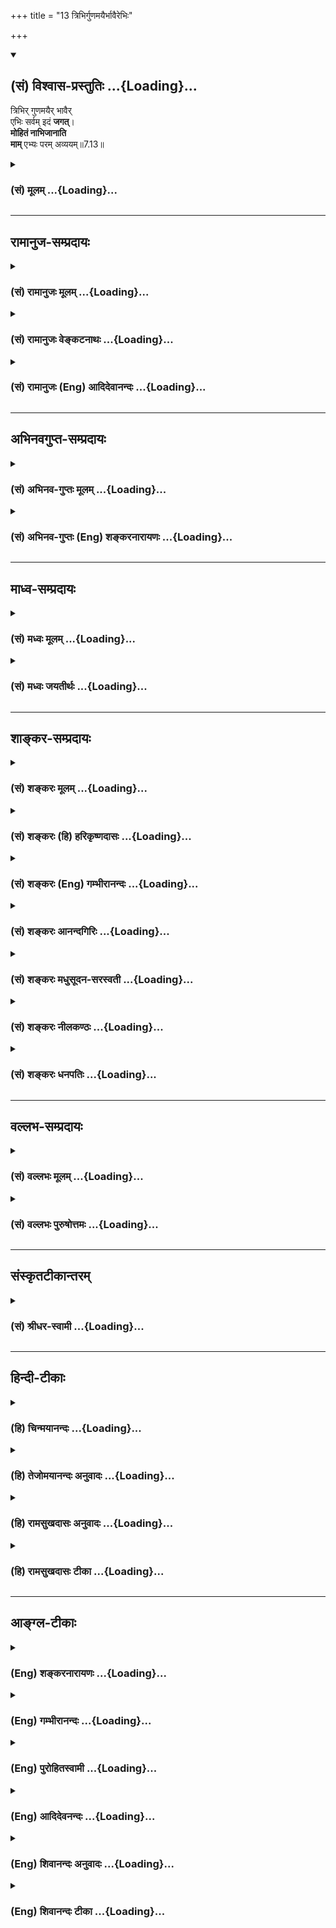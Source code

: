 +++
title = "13 त्रिभिर्गुणमयैर्भावैरेभिः"

+++
<div class="js_include" newlevelforh1="2" title="(सं) विश्वास-प्रस्तुतिः" unfilled url="/mahAbhAratam/shlokashaH/06-bhIShma-parva/03-bhagavad-gItA-parva/saMskRtam/vishvAsa-prastutiH/07_jnAna-vijnAna-yogaH/13_tribhirguNamayair.md">
<details open><summary><h2>(सं) विश्वास-प्रस्तुतिः ...{Loading}...</h2></summary>

त्रिभिर् गुणमयैर् भावैर्  
एभिः सर्वम् इदं **जगत्**।  
**मोहितं नाभिजानाति**  
**माम्** एभ्यः परम् अव्ययम्॥7.13॥
</details>
</div>
<div class="js_include collapsed" newlevelforh1="3" title="(सं) मूलम्" unfilled url="/mahAbhAratam/shlokashaH/06-bhIShma-parva/03-bhagavad-gItA-parva/saMskRtam/mUlam/07_jnAna-vijnAna-yogaH/13_tribhirguNamayair.md">
<details><summary><h3>(सं) मूलम् ...{Loading}...</h3></summary>

त्रिभिर्गुणमयैर्भावैरेभिः सर्वमिदं जगत्।  
मोहितं नाभिजानाति मामेभ्यः परमव्ययम्।।7.13।।
</details>
</div>


_________________
## रामानुज-सम्प्रदायः
<div class="js_include collapsed" newlevelforh1="3" title="(सं) रामानुजः मूलम्" unfilled url="/mahAbhAratam/shlokashaH/06-bhIShma-parva/03-bhagavad-gItA-parva/saMskRtam/rAmAnujaH/mUlam/07_jnAna-vijnAna-yogaH/13_tribhirguNamayair.md">
<details><summary><h3>(सं) रामानुजः मूलम् ...{Loading}...</h3></summary>

।।7.13।। तदेवं चेतनाचेतनात्मकं कृत्स्नं जगत् मदीयं  
काले काले मत्त एव उत्पद्यते,  
मयि च प्रलीयते  
मयि एव अवस्थितं  
मच्-छरीरभूतं, मदात्मकं च इति  
+अहम् एव कार्यावस्थायां कारणावस्थायां च  
सर्वशरीरतया सर्वप्रकारः अवस्थितः। 

अतः कारणत्वेन शेषित्वेन च  
ज्ञानाद्य्-असंख्येय-कल्याण-गुणगणैः च  
अहम् एव सर्वैः प्रकारैः परतरः। 

मत्तः अन्यत् केन +अपि कल्याणगुणगणेन परतरं न विद्यते।  
एवंभूतं मां  
**त्रिभ्यः** सात्त्विक-राजस-तामस-गुणमयेभ्यः भावेभ्यः परं  
मद्-असाधारणैः कल्याण-गुण-गणैः  
तत्-तद्-भोग्यता-प्रकारैः च **परम्** उत्कृष्टतमम्  
**अव्ययं** सदा एकरूपम् अपि  
तैः एव **त्रिभिः गुणमयैः** निहीनतरैः क्षण-विध्वंसिभिः  
पूर्व-कर्मानुगुण-देहेन्द्रिय-भोग्यत्वेन अवस्थितैः पदार्थैः  
**मोहितं** देव-तिर्यङ्-मनुष्य-स्थावरात्मना अवस्थितम्  
**इदं जगत् न अभिजानाति।** 


</details>
</div>
<div class="js_include collapsed" newlevelforh1="3" title="(सं) रामानुजः वेङ्कटनाथः" unfilled url="/mahAbhAratam/shlokashaH/06-bhIShma-parva/03-bhagavad-gItA-parva/saMskRtam/rAmAnujaH/venkaTanAthaH/07_jnAna-vijnAna-yogaH/13_tribhirguNamayair.md">
<details><summary><h3>(सं) रामानुजः वेङ्कटनाथः ...{Loading}...</h3></summary>

  
  
।।7.13।। एवं स्वयाथात्म्यमुपदिष्टम् अथत्रिभिः इत्यादिना प्रकृत्यास्य
तिरोधिमुपदिशतिअत्र माम् इत्यनेन। भूमिरापोऽनलः 7।4 इत्यारभ्योक्तं
यथावस्थितस्वरूपं गुणमयभावेभ्यः परत्वप्रदर्शनायानूदितमिति
दर्शयितुमाहतदेवमिति। उत्पत्तिप्रलययोरविरोधं सर्वेषु कल्पेषु तस्यैव
कारणत्वं चाभिप्रेत्योक्तंकाले काल इति। त्रिभिर्गुणमयैरेभिः इति पदत्रयेण
दुःखमिश्रत्वनश्वरत्वसातिशयत्वादीनि विवक्षितानि।
रजस्तमोमिश्रत्वाद्दुःखमिश्रत्वम्। सुखदुःखमोहात्मका हि त्रयो गुणाः।
कार्यत्वादनित्यत्वमिन्द्रियपरिच्छिन्नत्वात्क्षुद्रत्वमिति भावः। मामेभ्यः
परमव्ययम् इति तु
त्रिभिर्निखिलदुःखप्रत्यनीकस्वरूपत्वनिरतिशयानन्दत्वनित्यत्वान्यभिप्रेतानीति
दर्शयतिएवम्भूतमिति। कारणत्वेन पितृत्वाद्धितैषिणं शेषित्वेन
शेषभूतानामुज्जीवनमप्यात्मलाभं मन्वानं
सर्वज्ञत्वसर्वशक्तित्वादिभिरनिष्टनिवर्तनेष्टप्रापणयोरन्यनिरपेक्षं
चेतिएवम्भूतशब्दाभिप्रायः। दुःखमिश्रत्वादिविशिष्टतया प्रस्तुता एव
भावाःएभ्यः इत्यवधित्वेन परामृश्यन्त इति प्रदर्शनायत्रिभ्य
इत्यादिकमुक्तम्। एभ्यः परम् इत्यत्र तमसः परस्तात् य.सं.31।18 इत्यादिष्विव
देशादिविवक्षाव्युदासायोत्कृष्टत्वोक्तिः। तत्तद्भोग्यताप्रकारैश्चेति
समुद्रे गोष्पदमस्तीतिवत्। श्रूयते हि यच्चास्येहास्ति यच्च नास्ति सर्वं
तदस्मिन्समाहितम् छां.उ.8।1।3 इति। शब्दस्पर्शादिरूपेण प्राकृता भावा
भोग्याः। परमात्मा तु ज्ञानशक्त्यादिगुणगणैः स्वरूपसमवेतैः
शब्दादिविसजातीयानुकूल्यप्रकारैरप्राकृतैश्च शब्दादिभिः प्राकृतैश्च तैरेव
स्वपर्यन्तताबोधादप्राकृतकल्पैः प्रत्येकं
भोग्यतायामनवधिकातिशयपरत्वविशिष्ट इति भावः। एवं
निर्दिष्टभोग्यतमस्वरूपस्याविकारित्वेन कालावच्छेदव्युदासपरोऽव्ययशब्द
इत्यभिप्रायेणाहसदैकरूपमिति। तैरेवेति
उक्तदोषत्रययुक्तैरेवेत्यर्थः। त्रिभिरिति गुणाः परस्परन्यूनाधिकाभावेन
अवस्थिता अप्यविनाभूताः। ततश्च गुणत्रयमयानां भावानां
दुःखमिश्रत्वमवर्जनीयमिति भावः। निहीनतरैरिति
कर्मानुरूपगुणत्रयमयभोगास्तत्कर्मानुरूप्येण क्षुद्रा इति
भावः। क्षणध्वंसिभिरिति कर्मावसाने क्षणान्तरं स्थातुं न प्रभवन्तीति भावः।
ननु सत्त्वेन कथं मोहः इत्थं यथा विषसम्पृक्तेऽप्यन्ने मधुनिषेको मन्दस्य
भोजनाभिलाषमुत्पादयति तथा तत्तत्कर्मानुरूपानर्थपर्यवसितसुखलवहेतुत्वेन
युक्तं सत्त्वस्यैव मोहहेतुत्वमिति। सर्वशब्दोऽत्र
देवजात्यनुप्रविष्टब्रह्मरुद्रादेः सङ्ग्रहपरः।
इदंशब्दोऽनुभूयमानभोक्तृवर्गवैचित्र्याभिप्रायः।
जगच्छब्दश्चाचिद्विशिष्टचेतनवाचीत्यभिप्रायेणदेवेत्यादिकमुक्तम्। ब्रह्माद्याः
सकला देवा मनुष्याः पशवस्तथा। विष्णुमायामहावर्तमोहान्धतमसावृताः
वि.पु.5।30।17 इत्यादिकमत्रानुन्धेयम्।  
  

</details>
</div>
<div class="js_include collapsed" newlevelforh1="3" title="(सं) रामानुजः (Eng) आदिदेवानन्दः" unfilled url="/mahAbhAratam/shlokashaH/06-bhIShma-parva/03-bhagavad-gItA-parva/saMskRtam/rAmAnujaH/english/AdidevAnandaH/07_jnAna-vijnAna-yogaH/13_tribhirguNamayair.md">
<details><summary><h3>(सं) रामानुजः (Eng) आदिदेवानन्दः ...{Loading}...</h3></summary>

7.13 Now, in this way, the whole universe, consisting of animate and inanimate entities belonging to Me, evolves from time to time from Me only, is absorbed in Me, and abides in Me alone. It constitutes My body and has Me for its self. Whether in the causal state or in the state of effect, it is I who have all these entities as My modes, because all entities form My body. Thus, in regard to all these modes, I am superior to them, as I am their cause, principal, and as I possess a complex of countless auspicious attributes like knowledge, strength etc. In every way I remain as the highest being. There exists none higher than Myself.
Such being the case, I am superior to these entities composed of the alities of Sattva, Rajas and Tamas - superior to them by My extraordinary attributes and by having these various modes for My enjoyment. I am the highest and immutable, i.e., I form a unity in Myself. This world constituted of gods, men, animals and immovables, and deluded by the three Gunas of Prakrti and its evolutes are inferior and transient. The forms of bodies, senses and objects of enjoyment comprising the world are there in accordance with their past Karmas. No one in the world knows Me. How is it possible that all experiencing beings think as enjoyable objects which are inferior, constituted of the Gunas and are transient, while You exist - You who are of the nature of unbounded and abundant bliss, who has an eternal unchanging form and who is the source of the enjoyableness of even the objects of the world; Sri Krsna replies:

</details>
</div>


_________________
## अभिनवगुप्त-सम्प्रदायः
<div class="js_include collapsed" newlevelforh1="3" title="(सं) अभिनव-गुप्तः मूलम्" unfilled url="/mahAbhAratam/shlokashaH/06-bhIShma-parva/03-bhagavad-gItA-parva/saMskRtam/abhinava-guptaH/mUlam/07_jnAna-vijnAna-yogaH/13_tribhirguNamayair.md">
<details><summary><h3>(सं) अभिनव-गुप्तः मूलम् ...{Loading}...</h3></summary>

।।7.12 7.13।। ये चेति। त्रिभिरिति। सत्त्वादीनि मन्मयानि न त्वहं तन्मयः।
अत एव च भगवन्मयः सर्वं भगवद्भावेन संवेदयते न तु
नानाविधपदार्थविज्ञाननिष्ठो भगवत्तत्त्वं प्रतिपद्यते इति सकलमानसावर्जक एष
क्रमः। अनेनैव चाशयेन वक्ष्यते वासुदेवः सर्वम् इति +++(K adds another इति)+++
ज्ञानेन यो
बहुजन्मोपभोगजनितकर्मसमतासमनन्तरसमुत्पन्नपरशक्तिपातानुगृहीतान्तःकरण असौ
प्रतिपद्यते भगवत्तत्त्वं+++(S omits भगवत्तत्त्वम्)+++ ननु +++(K omits ननु)+++ सर्वं
वासुदेवः इति बुद्ध्या स महात्मा स च दुर्लभ इति। एवं ह्यबुद्ध्यमानं +++(N
हि बुद्ध्यमानम्)+++ प्रत्युत सत्त्वादिभिर्गुणैः मोहितमिदं जगत् गुणातीतं
वासुदेवतत्त्वंनैवोपलभते।

</details>
</div>
<div class="js_include collapsed" newlevelforh1="3" title="(सं) अभिनव-गुप्तः (Eng) शङ्करनारायणः" unfilled url="/mahAbhAratam/shlokashaH/06-bhIShma-parva/03-bhagavad-gItA-parva/saMskRtam/abhinava-guptaH/english/shankaranArAyaNaH/07_jnAna-vijnAna-yogaH/13_tribhirguNamayair.md">
<details><summary><h3>(सं) अभिनव-गुप्तः (Eng) शङ्करनारायणः ...{Loading}...</h3></summary>

7.12-13 Ye ca etc. Tribhih etc. The \[Strands\] Sattva etc., are derived
from Me, and not I from them. That is why he who has achieved his
identity with the Bhagavat (the Absolute), properly realises all
\[objects\] as being the Bhagavat \[Himself\]. On the other hand, the
person who is established in the knowledge of objects of umpteen
varieties does not understand the reality of the Bhagavat. This krama
(traditional order) pleases the mind of all. With this idea only the
Lord is going to declare presently 'Vasudeva is all'. There the meaning
is this : He, whose internal organ is favoured by the descent of the
Supreme Energy or grace (Sakti-pata) that arises after \[teaching the
stage of\] eableness of effects of actions (karma-samata) that is
brought about by the enjoyment \[of effects\] through many births; and
who realises the reality of Bhagavat, with conviction 'verily all is
Vasudeva' - that person is the great Soul and he is difficult to find.
But, not knowing in this manner and, on the contrary, being duluded by
the Strands, Sattva etc., this world, fails to perceive the reality of
Vasudeva, transcending the Strands. \[The Lord\] declares why the
persons established exclusively in the Sattva etc. (Strands), are not
conscious of the real nature of the Bhagavat :

</details>
</div>


_________________
## माध्व-सम्प्रदायः
<div class="js_include collapsed" newlevelforh1="3" title="(सं) मध्वः मूलम्" unfilled url="/mahAbhAratam/shlokashaH/06-bhIShma-parva/03-bhagavad-gItA-parva/saMskRtam/madhvaH/mUlam/07_jnAna-vijnAna-yogaH/13_tribhirguNamayair.md">
<details><summary><h3>(सं) मध्वः मूलम् ...{Loading}...</h3></summary>

।।7.13।। तर्हि कथमेवं न ज्ञायते इत्यत आह त्रिभिरिति। तादात्म्यार्थे मयट्।
तच्चोक्तन्तादात्म्यार्थे विकारार्थे प्राचुर्यार्थे मयट् त्रिधा इति। न हि
गुणकार्यभूता माया। गुणमयी 7।14 इति च वक्ष्यति। सिद्धं च कार्यस्यापि
तादात्म्यन्तादात्म्यं कार्यधर्मादेः संयोगो भिन्नवस्तुनोः इत्यादि
व्यासयोगे। भावैः पदार्थैः। सर्वे भावा दृश्यमाना गुणमया एत एवेति दर्शयति
एभिरिति। ज्ञानिव्यावृत्त्यर्थंइदं इति। गुणमयदेहादिकं दृष्ट्वेश्वरदेहेऽपि
तादृश इति मायामोहित इत्यर्थः। जगाद च
व्यासयोगेगौणान्ब्रह्मादिदेहादीन्दृष्ट्वा विष्णोरपीदृशः। देहादिरिति
मन्वानो मोहितोऽज्ञो जनो भृशम् इति। एभ्यो गुणमयेभ्यःगुणेभ्यश्च परं 14।19
इति वक्ष्यमाणत्वात्। केवलो निर्गुणश्च श्वे.उ.6।11 इत्यादिश्रुतिभ्यश्च
त्रैगुण्यवर्जितमिति चोक्तम्।

</details>
</div>
<div class="js_include collapsed" newlevelforh1="3" title="(सं) मध्वः जयतीर्थः" unfilled url="/mahAbhAratam/shlokashaH/06-bhIShma-parva/03-bhagavad-gItA-parva/saMskRtam/madhvaH/jayatIrthaH/07_jnAna-vijnAna-yogaH/13_tribhirguNamayair.md">
<details><summary><h3>(सं) मध्वः जयतीर्थः ...{Loading}...</h3></summary>

।।7.13।। ननु विज्ञाननिरूपणं प्रारभ्यत्रिभिः इत्यादिकं किमर्थमुच्यते इत्यत
आह **तर्ही**ति। ये चैव 7।12 इति। विज्ञाननिरूपणोपसंहारवाक्ये
सत्त्वादिगुणनिर्वृतानां भगवान्कारणमाश्रयश्च तदनाश्रयश्चेत्युक्तम्।
पृ.371 तेनैव गुणातीत इति चोक्तप्रायम्। तस्यायमाक्षेपः। एवं गुणातीततया
सगुणश्च ज्ञायस इति शेषः। एवमनुपलम्भविपरीतोपलम्भाभ्यामुक्तमसदिति भावः।
विकारार्थतानिरासार्थमाह **तादात्म्ये**ति। मयटस्तादात्म्यार्थत्वं कुतः
इत्यत आह **तच्चे**ति। तादात्म्ये प्रयोगं दर्शयितुमुपोद्धातमाह **न
ही**ति। कार्यभूतेत्युपलक्षणम्। गुणप्राचुर्यादिकमपि तस्यां न सम्भवति। ततः
किं इत्यत आह **गुणे**ति। दैवी ह्येषा गुणमयी मम माया 7।14 इति मायाया
गुणमयीत्वमुच्यते। न च तत्र विकाराद्यर्थता सम्भवति ततः परिशेषतः
तादात्म्यार्थता ग्राह्येत्यर्थः। अस्तु मयटस्तादातम्ये शक्तिः। अत्र
विकारार्थतां परित्यज्य तद्ग्रहणे को हेतुः इति चेत् उच्यते
विकारार्थताग्रहणेमामेभ्यः परं इत्यत्र गुणकार्येभ्य एव भगवतः परत्वमुक्तं
स्यात् न तु गुणेभ्यः। अतस्तत्सङ्ग्रहाय तादात्म्यार्थताग्रहणम्। एवं तर्हि
गुणेभ्य एव परत्वमुक्तं स्यात् न तु गुणकार्येभ्योऽपीति समानमित्यत आह
**सिद्धं चे**ति। सिद्धं प्रमितम्। ततश्चगुणात्मकैः इत्युक्ते गुणानां
तत्कार्याणां चोपादाने सति उभयपरत्वमुक्तं भवति **कार्यधर्मादेरि**ति।
कार्यद्रव्यस्योपादानेन गुणक्रियाजातिपूर्वाणां धर्माणां
गुण्यादिभिरित्यर्थः। भावशब्दस्यानेकार्थत्वात्तस्य विवक्षितमर्थमाह
**भावैरि**ति। एवं सति सर्वपरत्वलाभादिति भावः। नन्वेवमप्येभिरिति
पुरोवर्तिनामेव ग्रहणात् न सर्वपरत्वसिद्धिरित्यत आह **सर्व** इति।
प्रमितपरामर्शोऽयं न पुरोवर्तिमात्रस्येति भावः। जगन्मोहितमित्यलं
किमिदमित्यनेनेत्यत आह **ज्ञानी**ति। व्यवहारपतितमित्यर्थः। ननु
भगवद्विषयस्य सगुणत्वमोहस्य कथं गुणात्मकाः पदार्थाः कारणं इत्यत आह
**गुणमये**ति। देहत्वादिहेतुनेति शेषः। मायेति गुणमयानां ग्रहणम्। मोहितो
जनः। अत्र प्रमाणमाह **जगाद चे**ति। आदिपदेनेन्द्रियादिग्रहणम्। यदर्थं
तादात्म्यार्थग्रहणं कृतं तदाह **एभ्य** इति। ननु भगवतो गुणातीतत्वे
प्रमिते तदर्थोऽयं श्रमः सफलः स्यात्। तदेव कुतः इत्यत आह
**गुणेभ्यश्चे**ति।

</details>
</div>


_________________
## शाङ्कर-सम्प्रदायः
<div class="js_include collapsed" newlevelforh1="3" title="(सं) शङ्करः मूलम्" unfilled url="/mahAbhAratam/shlokashaH/06-bhIShma-parva/03-bhagavad-gItA-parva/saMskRtam/shankaraH/mUlam/07_jnAna-vijnAna-yogaH/13_tribhirguNamayair.md">
<details><summary><h3>(सं) शङ्करः मूलम् ...{Loading}...</h3></summary>

।।7.13।। **त्रिभिः गुणमयैः** गुणविकारैः रागद्वेषमोहादिप्रकारैः **भावैः**
पदार्थैः **एभिः** यथोक्तैः **सर्वम् इदं** प्राणिजातं **जगत् मोहितम्**
अविवेकितामापादितं सत् न **अभिजानाति माम् एभ्यः** यथोक्तेभ्यः गुणेभ्यः
**परं** व्यतिरिक्तं विलक्षणं च **अव्ययं** व्ययरहितं
जन्मादिसर्वभावविकारवर्जितम् इत्यर्थः।। कथं पुनः दैवीम् एतां
त्रिगुणात्मिकां वैष्णवीं मायामतिक्रामति इत्युच्यते

</details>
</div>
<div class="js_include collapsed" newlevelforh1="3" title="(सं) शङ्करः (हि) हरिकृष्णदासः" unfilled url="/mahAbhAratam/shlokashaH/06-bhIShma-parva/03-bhagavad-gItA-parva/saMskRtam/shankaraH/hindI/harikRShNadAsaH/07_jnAna-vijnAna-yogaH/13_tribhirguNamayair.md">
<details><summary><h3>(सं) शङ्करः (हि) हरिकृष्णदासः ...{Loading}...</h3></summary>

।।7.13।। ऐसा जो साक्षात् परमेश्वर नित्यशुद्धबुद्धमुक्तस्वभाव एवं सब
भूतोंका आत्मा गुणोंसे अतीत और संसाररूप दोषके बीजको भस्म करनेवाला मैं हूँ
उसको जगत् नहीं पहचानता इस प्रकार भगवान् खेद प्रकट करते हैं और जगत्का यह
अज्ञान किस कारणसे है सो बतलाते हैं गुणोंमें विकाररूप सात्त्विक राजस और
तामस इन तीनों भावोंसे अर्थात् उपर्युक्त राग द्वेष और मोह आदि पदार्थोंसे
यह समस्त जगत् प्राणिसमूह मोहित हो रहा है अर्थात् विवेकशून्य कर दिया गया
है अतः इन उपर्युक्त गुणोंसे अतीत विलक्षण अविनाशी विनाशरहित तथा जन्मादि
सम्पूर्ण भावविकारोंसे रहित मुझ परमात्माको नहीं जान पाता।  
  

</details>
</div>
<div class="js_include collapsed" newlevelforh1="3" title="(सं) शङ्करः (Eng) गम्भीरानन्दः" unfilled url="/mahAbhAratam/shlokashaH/06-bhIShma-parva/03-bhagavad-gItA-parva/saMskRtam/shankaraH/english/gambhIrAnandaH/07_jnAna-vijnAna-yogaH/13_tribhirguNamayair.md">
<details><summary><h3>(सं) शङ्करः (Eng) गम्भीरानन्दः ...{Loading}...</h3></summary>

7.13 Sarvam, all; idam, this; jagat, world, the aggregate of creatures;
mohitam, deluded as it is-made to have indiscrimination; hih, by these;
aforesaid tribhih, three; bhavaih, things, in the forms of attachment,
repulsion, delusion, etc; and gunamayaih, made of the gunas, of the
transformations of the gunas; na abhijanati, does not know; mam, Me; who
am param, transcendental to, distinct, different; hyah, from these gunas
as referred to above; and am avyayam, undecaying, i.e. free from all
(the six kinds of) changes in things, viz birth etc. \[See note on
p.38.-Tr.\] How, again, do they cross over this divine Maya of Visnu,
constituted by the three gunas; That is being stated:

</details>
</div>
<div class="js_include collapsed" newlevelforh1="3" title="(सं) शङ्करः आनन्दगिरिः" unfilled url="/mahAbhAratam/shlokashaH/06-bhIShma-parva/03-bhagavad-gItA-parva/saMskRtam/shankaraH/AnandagiriH/07_jnAna-vijnAna-yogaH/13_tribhirguNamayair.md">
<details><summary><h3>(सं) शङ्करः आनन्दगिरिः ...{Loading}...</h3></summary>

।।7.13।। सतीश्वरस्य स्वातन्त्र्ये नित्यशुद्धत्वादौ च कुतो जगतस्तदात्मकस्य
संसारित्वमित्याशङ्क्य तदज्ञानादित्याह **एवंभूतमपीति।**
यद्यप्रपञ्चोऽविक्रियश्च त्वं कस्मात्त्वामात्मभूतं स्वयंप्रकाशं सर्वो
जनस्तथा न जानातीति मत्वा शङ्कते **तच्चेति।** श्लोकेनोत्तरमाह **उच्यत
इति।** एभ्यः परमित्यप्रपञ्चकत्वमुच्यते। अव्ययमिति सर्वविक्रियाराहित्यम्।

</details>
</div>
<div class="js_include collapsed" newlevelforh1="3" title="(सं) शङ्करः मधुसूदन-सरस्वती" unfilled url="/mahAbhAratam/shlokashaH/06-bhIShma-parva/03-bhagavad-gItA-parva/saMskRtam/shankaraH/madhusUdana-sarasvatI/07_jnAna-vijnAna-yogaH/13_tribhirguNamayair.md">
<details><summary><h3>(सं) शङ्करः मधुसूदन-सरस्वती ...{Loading}...</h3></summary>

।।7.13।। तव परमेश्वरस्य स्वातन्त्र्ये नित्यशुद्धबुद्धमुक्तस्वभावत्वे च
सति कुतो जगतस्त्वदात्मकस्य संसारित्वं एवंविधमत्स्वरूपापरिज्ञानादिति चेत्
तदेव कुत इत्यत आह एभिः प्रागुक्तैस्त्रिभिस्त्रिविधैर्गुणमयैः
सत्त्वरजस्तमोगुणविकारैर्भावैः सर्वैरपि भवनधर्मभिः सर्वमिदं
जगत्प्राणिजातं मोहितं विवेकायोग्यत्वमापादितं सदेभ्यो गुणमयेभ्यो भावेभ्यः
परं एषां कल्पनाधिष्ठानमत्यन्तविलक्षणमव्ययं
सर्वविक्रियाशून्यमप्रपञ्चमानन्दघनमात्मप्रकाशमव्यवहितमपि मां नाभिजानाति।
ततश्च स्वरूपापरिचयात्संसरतीवेत्यहो दौर्भाग्यमविवेकिजनस्येत्यनुक्रोशं
दर्शयति भगवान्।

</details>
</div>
<div class="js_include collapsed" newlevelforh1="3" title="(सं) शङ्करः नीलकण्ठः" unfilled url="/mahAbhAratam/shlokashaH/06-bhIShma-parva/03-bhagavad-gItA-parva/saMskRtam/shankaraH/nIlakaNThaH/07_jnAna-vijnAna-yogaH/13_tribhirguNamayair.md">
<details><summary><h3>(सं) शङ्करः नीलकण्ठः ...{Loading}...</h3></summary>

।।7.13।। कथं तर्हि स्थूलसूक्ष्मप्रपञ्चबाधेन जना आत्मानं
नावगच्छन्तीत्याशङ्क्याह **त्रिभिरिति।** एभिः
पूर्वोक्तैस्त्रिभिस्त्रिविधैर्भावैः प्रकाशप्रवृत्तिनियमाद्यैर्गुणमयैः
सत्वरजस्तमोगुणविकारैः इदं चराचरं प्राणिजातं जगच्छब्दवाच्यं मोहितं सत्
एभ्यो गुणेभ्यः परं मां न जानाति। यथा रज्ज्वां सर्पभ्रमेण व्याकुलः
सर्पात्परां रज्जुं न जानाति तद्वत्। परत्वे हेतुः अव्ययम्। एते भावाः
परिणामित्वाद्व्ययवन्तः अहं तु तद्विपरीतः साक्षीत्यव्ययः।

</details>
</div>
<div class="js_include collapsed" newlevelforh1="3" title="(सं) शङ्करः धनपतिः" unfilled url="/mahAbhAratam/shlokashaH/06-bhIShma-parva/03-bhagavad-gItA-parva/saMskRtam/shankaraH/dhanapatiH/07_jnAna-vijnAna-yogaH/13_tribhirguNamayair.md">
<details><summary><h3>(सं) शङ्करः धनपतिः ...{Loading}...</h3></summary>

।।7.13।। एवंभूतमपि मामीश्वरं नित्यशुद्धबुद्धमुक्तस्वभावं सर्वात्मानं
निर्गुणं संसारमूलोच्छेदाय जगन्नाभिजानातीत्याकोशं दर्शयन्स्वाज्ञाने
निमित्तमाह त्रिभिरिति। त्रिभिस्त्रविधैः गुणमयैर्गुणविकारैः भावैः पदार्थे
रागद्वेषमोहादिभिः सर्वमिदं जगत्चराचरात्मकं मोहितं विवेकाच्छादकमोहं
प्रापितं सन्मामेभ्यो गुणतद्विकारेभ्यः परमतिरिक्तमत एवाव्ययं व्ययरहितम्।
जन्मादिसर्वभाविकारविवर्जितमित्यर्थः। नाभिजानाति। स्वाभिन्नत्वेन न
साक्षात्करोतीत्यर्थः।

</details>
</div>


_________________
## वल्लभ-सम्प्रदायः
<div class="js_include collapsed" newlevelforh1="3" title="(सं) वल्लभः मूलम्" unfilled url="/mahAbhAratam/shlokashaH/06-bhIShma-parva/03-bhagavad-gItA-parva/saMskRtam/vallabhaH/mUlam/07_jnAna-vijnAna-yogaH/13_tribhirguNamayair.md">
<details><summary><h3>(सं) वल्लभः मूलम् ...{Loading}...</h3></summary>

।।7.13 7.14।। परमेतदसंस्पष्टं मां वेदान्तवेद्यं न जगद्वेदेह
गुणतन्त्रत्वादित्याह त्रिभिरिति। भावैस्त्रिभिः पदार्थैः। त्रित्व
गुणमयत्वाभिप्रायेण। मोहितं जगदिदमावृतं एभ्यस्त्रिगुणात्मकेभ्यो भावेभ्यो
मूलभूतगुणेभ्यो वा परमव्ययं विनाशरहितं मां न जानाति। प्रकृतेर्गुणा एव
बन्धकाः। सत्त्वरजस्तमोमयैः भावैः सर्वं जगन्मोहितं मम मायागुणा एव हि
परिणता अपि स्वरूपावरणे विक्षेपे च हेत्वन्तरभूताः
भगवज्ज्ञानसाधनप्रतिकूलाः प्रत्युत बन्धरूपाः
जीवेऽविद्याकृताध्यासदार्ढ्यकारणभूताश्चसर्वाध्यासनिवृत्तौ हि सर्वथा न
भवेद्यथा। सा च विद्योदये सा च न शब्दात्सुविचारितात्। मर्यादाभङ्ग एव
स्यात्प्रमाणानां तथा सति। गजानुमानं नैव स्यात्साङ्कर्यं वा तथा भवेत्।
दशमस्त्वमसीत्यादौ देहादिविषयत्वतः। शब्दस्य साहचर्येण चक्षुषैव भवेन्मतिः।
स्मारकत्वमतो वाक्ये सङ्ख्याज्ञानं पुराः यतः। अध्यासस्यानिवृत्तत्वान्न
विविक्तात्मदर्शनम्। मनसा शक्यते कर्त्तुं नान्यथा सर्वदा भवेत्।
प्रत्यक्षेणापि विज्ञानं मायया ज्ञानकाशया। स्वप्नबोधरीत्या हि किमु शब्दं
निवारयेत्। सर्वज्ञस्वं सर्वभावज्ञानं चापाततः फलम्। सर्वो न ब्रह्म सर्वं
तु वामदेवस्तथा जगौ। अवयुज्यागर्भवासात्सूर्याद्यनुवदन्मुहुः।
ज्ञानदुर्बलवाक्यत्वात्पाषण्डवचनं मतम्। सत्ये युगेऽतिमहतां भवत्येतन्न
चान्यथा। स्वप्नो जागरणं चैव यथा ह्यन्योन्यवैरिणौ। विद्याविद्ये तथा
स्यातां न तु सर्वात्मना लयः। इदमेव विनिश्चित्य श्रीकृष्णोऽर्जुनमाह वै।
मामेवेति। एवकारेण सर्वेषामनुपायत्वमाह ज्ञानादीनां सर्वेषां
भगवदधीनत्वात्। विश्वासं सर्वतस्त्यक्त्वा कृष्णमेव भजेद्बुधः इति
श्रीमदाचार्योक्तानुसारेण प्रपत्तिमार्गरीत्या ये भजन्ते मां पुरुषोत्तममेव
ते मायां तरन्ति। इयं च दैवी माया प्रकृते नासुरी अन्यस्याज्ञानविशेषेण
स्वकृतिसाध्येन च बाधितत्वनियमात् अतएव दुरत्यया। यद्वा धात्वन्वर्था दैवी
गुणमयी च। ममेति मदधीनभक्तहितकारिण्येषा भवतीति एतां मायां त एव जगति
स्थिता मदीया निर्गुणात्मकास्तीर्णा इत्यर्थः।

</details>
</div>
<div class="js_include collapsed" newlevelforh1="3" title="(सं) वल्लभः पुरुषोत्तमः" unfilled url="/mahAbhAratam/shlokashaH/06-bhIShma-parva/03-bhagavad-gItA-parva/saMskRtam/vallabhaH/puruShottamaH/07_jnAna-vijnAna-yogaH/13_tribhirguNamayair.md">
<details><summary><h3>(सं) वल्लभः पुरुषोत्तमः ...{Loading}...</h3></summary>

  
  
।।7.13।। एवं लीलया रसार्थं प्रकटितान् गुणान् मयि दृष्ट्वा सर्वे मोहं
प्राप्य मां न जानन्तीत्याह त्रिभिरिति। एभिः परिदृश्यमानैर्मत्सम्बन्धेन
स्नेहलीलारसतः प्रकटभूतैस्त्रिभिः
सात्त्विकादिभिर्गुणमयैर्मद्गुणात्मकैर्भावैर्भावनात्मकैरिदं
परिदृश्यमानमधिकरणात्मकमाध्यात्मिकं जगत् मामेभ्यः पूर्वोक्तभावेभ्यः
परमुत्कृष्टं केवलं रसात्मकमत एवाव्ययं विप्रयोगादिभावेषु न्यूनतादिरहितं
नाभिजानाति।  
  

</details>
</div>


_________________
## संस्कृतटीकान्तरम्
<div class="js_include collapsed" newlevelforh1="3" title="(सं) श्रीधर-स्वामी" unfilled url="/mahAbhAratam/shlokashaH/06-bhIShma-parva/03-bhagavad-gItA-parva/saMskRtam/shrIdhara-svAmI/07_jnAna-vijnAna-yogaH/13_tribhirguNamayair.md">
<details><summary><h3>(सं) श्रीधर-स्वामी ...{Loading}...</h3></summary>

।।7.13।। एवंभूतं त्वां परमेश्वरमयं जनः किमिति न जानातीत्यत आह
**त्रिभिरिति।** त्रिभिस्त्रिविधैरेभिः पूर्वोक्तैः गुणमयैः
कामलोभादिभिर्गुणविकारैः भावै स्वभावैर्मोहितमिदं जगत् अतो मां नाभिजानाति।
कथंभूतम्। एभ्यो भावेभ्यः परं एभिरसंस्पृष्टम्। एतेषां नियन्तारमत
एवाव्ययम्। निर्विकारमित्यर्थः।

</details>
</div>


_________________
## हिन्दी-टीकाः
<div class="js_include collapsed" newlevelforh1="3" title="(हि) चिन्मयानन्दः" unfilled url="/mahAbhAratam/shlokashaH/06-bhIShma-parva/03-bhagavad-gItA-parva/hindI/chinmayAnandaH/07_jnAna-vijnAna-yogaH/13_tribhirguNamayair.md">
<details><summary><h3>(हि) चिन्मयानन्दः ...{Loading}...</h3></summary>

।।7.13।। प्रश्न यह है कि यदि त्रिगुणों से परे कोई परम अव्यय तत्त्व है तो
सामान्य मनुष्य उसे क्यों नहीं जान पाता है पूर्ण साक्षात्कार न भी सहज हो
तब भी कम से कम उसके अस्तित्व के विषय में तो उसे शंका नहीं होनी चाहिए
इसका उत्तर इस श्लोक में दिया गया है। त्रिगुणों से उत्पन्न राग द्वेषादि
विकारों के कारण मनुष्य अपने दिव्य स्वरूप को भूलकर उपाधियों के साथ
तादात्म्य स्थापित करके केवल विषयोपभोग का ही जीवन जीते हैं। स्वाभाविक है
कि इस आसक्ति के कारण स्वस्वरूप की ओर इनका ध्यान तक नहीं जाता। एक बार
स्तम्भ में प्रेत का आभास होने पर वह स्तम्भ उससे आच्छादित हो जाता है। यह
एक तथ्य है कि जब तक यह आभास बना रहता है तब तक स्तम्भ का एक इञ्च भाग भी
मोहित व्यक्ति को नहीं दिखाई देता इसी प्रकार माया से उत्पन्न उपाधियों के
साथ तादात्म्य के कारण आत्मा को मानो जीवभाव प्राप्त हो जाता है। यह जीव
बाह्य जगत् में व्यस्त और आसक्त होकर अपने शुद्ध स्वरूप को पहचानने में
स्वयं को असमर्थ पाता है। स्वयं में स्वयं के साथ स्वयं का चल रहा लुकाछिपी
का यह खेल विचित्र एवं रहस्यमय है जिसके कारण यह अपने लिए और जगत् के लिए
अनन्त दुख और विक्षेप उत्पन्न करता रहता है। अगले श्लोक में इस आवरण शक्ति
की परिभाषा का वर्णन किया गया है

</details>
</div>
<div class="js_include collapsed" newlevelforh1="3" title="(हि) तेजोमयानन्दः अनुवादः" unfilled url="/mahAbhAratam/shlokashaH/06-bhIShma-parva/03-bhagavad-gItA-parva/hindI/tejomayAnandaH/anuvAdaH/07_jnAna-vijnAna-yogaH/13_tribhirguNamayair.md">
<details><summary><h3>(हि) तेजोमयानन्दः अनुवादः ...{Loading}...</h3></summary>

।।7.13।। त्रिगुणों से उत्पन्न इन भावों (विकारों) से सम्पूर्ण जगत् (लोग)
मोहित हुआ इन (गुणों) से परे अव्यय स्वरूप मुझे नहीं जानता है।।  
  

</details>
</div>
<div class="js_include collapsed" newlevelforh1="3" title="(हि) रामसुखदासः अनुवादः" unfilled url="/mahAbhAratam/shlokashaH/06-bhIShma-parva/03-bhagavad-gItA-parva/hindI/rAmasukhadAsaH/anuvAdaH/07_jnAna-vijnAna-yogaH/13_tribhirguNamayair.md">
<details><summary><h3>(हि) रामसुखदासः अनुवादः ...{Loading}...</h3></summary>

।।7.13।। किन्तु - इन तीनों गुणरूप भावोंसे मोहित यह सब जगत् इन गुणोंसे
अतीत अविनाशी मुझे नहीं जानता।

</details>
</div>
<div class="js_include collapsed" newlevelforh1="3" title="(हि) रामसुखदासः टीका" unfilled url="/mahAbhAratam/shlokashaH/06-bhIShma-parva/03-bhagavad-gItA-parva/hindI/rAmasukhadAsaH/TIkA/07_jnAna-vijnAna-yogaH/13_tribhirguNamayair.md">
<details><summary><h3>(हि) रामसुखदासः टीका ...{Loading}...</h3></summary>

।।7.13।।***व्याख्या--*'त्रिभिर्गुणमयैर्भावैरेभिः ৷৷.
परमव्ययम्'--**सत्त्व रज और तम--तीनों गुणोंकी वृत्तियाँ उत्पन्न और लीन
होती रहती हैं। उनके साथ तादात्म्य करके मनुष्य अपनेको सात्त्विक, राजस और
तामस मान लेता है अर्थात् उनका अपनेमें आरोप कर लेता है कि 'मैं सात्त्विक,
राजस और तामस हो गया हूँ। ' इस प्रकार तीनों गुणोंसे मोहित मनुष्य ऐसा मान
ही नहीं सकता कि मैं परमात्माका अंश हूँ। वह अपने अंशी परमात्माकी तरफ न
देखकर उत्पन्न और नष्ट होनेवाली वृत्तियोंके साथ अपना सम्बन्ध मान लेता
है--यही उसका मोहित होना है। इस प्रकार मोहित होनेके कारण वह 'मेरा
परमात्माके साथ नित्य-सम्बन्ध है'--इसको समझ ही नहीं सकता।

</details>
</div>


_________________
## आङ्ग्ल-टीकाः
<div class="js_include collapsed" newlevelforh1="3" title="(Eng) शङ्करनारायणः" unfilled url="/mahAbhAratam/shlokashaH/06-bhIShma-parva/03-bhagavad-gItA-parva/english/shankaranArAyaNaH/07_jnAna-vijnAna-yogaH/13_tribhirguNamayair.md">
<details><summary><h3>(Eng) शङ्करनारायणः ...{Loading}...</h3></summary>

7.13. Being duluded by these three beings of the Strands, this entire world does not recognise Me Who am eternal and transcending these
\[Strands\].

</details>
</div>
<div class="js_include collapsed" newlevelforh1="3" title="(Eng) गम्भीरानन्दः" unfilled url="/mahAbhAratam/shlokashaH/06-bhIShma-parva/03-bhagavad-gItA-parva/english/gambhIrAnandaH/07_jnAna-vijnAna-yogaH/13_tribhirguNamayair.md">
<details><summary><h3>(Eng) गम्भीरानन्दः ...{Loading}...</h3></summary>

7.13 All this world, deluded as it is by these three things made of the gunas (alities), does not know Me who am transcendental to these and undecaying.

</details>
</div>
<div class="js_include collapsed" newlevelforh1="3" title="(Eng) पुरोहितस्वामी" unfilled url="/mahAbhAratam/shlokashaH/06-bhIShma-parva/03-bhagavad-gItA-parva/english/purohitasvAmI/07_jnAna-vijnAna-yogaH/13_tribhirguNamayair.md">
<details><summary><h3>(Eng) पुरोहितस्वामी ...{Loading}...</h3></summary>

7.13 The inhabitants of the world, misled by those natures which the Qualities have engendered, know not that I am higher than them all, and that I do not change.

</details>
</div>
<div class="js_include collapsed" newlevelforh1="3" title="(Eng) आदिदेवनन्दः" unfilled url="/mahAbhAratam/shlokashaH/06-bhIShma-parva/03-bhagavad-gItA-parva/english/AdidevanandaH/07_jnAna-vijnAna-yogaH/13_tribhirguNamayair.md">
<details><summary><h3>(Eng) आदिदेवनन्दः ...{Loading}...</h3></summary>

7.13 The entire universe is deluded by these three states originating from the Gunas (of Prakrti), and fails to recognise Me, who am beyond them and immutable.

</details>
</div>
<div class="js_include collapsed" newlevelforh1="3" title="(Eng) शिवानन्दः अनुवादः" unfilled url="/mahAbhAratam/shlokashaH/06-bhIShma-parva/03-bhagavad-gItA-parva/english/shivAnandaH/anuvAdaH/07_jnAna-vijnAna-yogaH/13_tribhirguNamayair.md">
<details><summary><h3>(Eng) शिवानन्दः अनुवादः ...{Loading}...</h3></summary>

7.13 Deluded by these Natures (states or things) composed of the three alities of Nature all this world does not know Me as distinct from them and immutable.

</details>
</div>
<div class="js_include collapsed" newlevelforh1="3" title="(Eng) शिवानन्दः टीका" unfilled url="/mahAbhAratam/shlokashaH/06-bhIShma-parva/03-bhagavad-gItA-parva/english/shivAnandaH/TIkA/07_jnAna-vijnAna-yogaH/13_tribhirguNamayair.md">
<details><summary><h3>(Eng) शिवानन्दः टीका ...{Loading}...</h3></summary>

7.13 त्रिभिः by three; गुणमयैः composed of Gunas; भावैः by natures; एभिः
by these; सर्वम् all; इदम् this; जगत् world; मोहितम् deluded; न not;
अभिजानाति knows; माम् Me; एभ्यः from them; परम् higher; अव्ययम्
immutable.Commentary Persons of this world are deluded by the three alities of Nature or Maya. Affection; attachment and infatuated love are all modifications of these alities. On account of delusion created by these three alities they are not able to break the worldly ties and to turn the mind towards the Supreme Soul; the Lord of the three alities.Avyayam Immutable or unchangeable or inexhaustible or imperishable. The Self is of one homogeneous essence. It has not got the six changes or modifications (Shad Bhava Vikaras) which the body has;
viz.; existence; birth; growth; modification; decay and death.
(Cf.VII.25)

</details>
</div>
